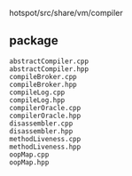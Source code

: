 hotspot/src/share/vm/compiler

## package
```
abstractCompiler.cpp
abstractCompiler.hpp
compileBroker.cpp
compileBroker.hpp
compileLog.cpp
compileLog.hpp
compilerOracle.cpp
compilerOracle.hpp
disassembler.cpp
disassembler.hpp
methodLiveness.cpp
methodLiveness.hpp
oopMap.cpp
oopMap.hpp
```